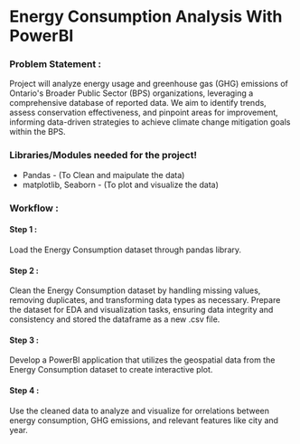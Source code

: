# Energy Consumption Analysis With PowerBI


### **Problem Statement :**
  Project will analyze energy usage and greenhouse gas (GHG) emissions of Ontario's Broader Public Sector (BPS) organizations,
  leveraging a comprehensive database of reported data. We aim to identify trends, assess conservation effectiveness, and pinpoint 
  areas for improvement, informing data-driven strategies to achieve climate change mitigation goals within the BPS.
 


### Libraries/Modules needed for the project!
- Pandas - (To Clean and maipulate the data)
- matplotlib, Seaborn - (To plot and visualize the data)


### Workflow :

#### Step 1 :
   Load the Energy Consumption dataset through pandas library.
#### Step 2 : 
  Clean the  Energy Consumption dataset by handling missing values, removing duplicates, and transforming data types as necessary. Prepare the dataset for EDA and visualization tasks, ensuring data integrity and consistency and stored the dataframe as a new .csv file.
#### Step 3 :
  Develop a PowerBI  application that utilizes the geospatial data from the Energy Consumption dataset to create interactive plot.
#### Step 4 :
  Use the cleaned data to analyze and visualize for orrelations between energy consumption, GHG emissions, and relevant features like city and year.


